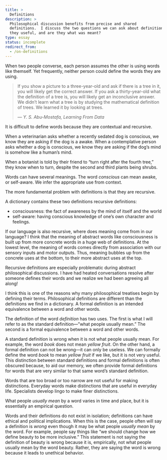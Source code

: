 ```yaml
---
title: >
  Definitions
description: >
  Philosophical discussion benefits from precise and shared
  definitions.  I discuss the two questions we can ask about definitions—are
  they useful, and are they what was meant?
type: essay
status: incomplete
redirect_from:
  - /on-definitions
---
```


When two people converse, each person assumes the other is using words like themself.  Yet frequently, neither person could define the words they are using.

<blockquote>
<p>If you show a picture to a three-year-old and ask if there is a tree in it, you will likely get the correct answer.  If you ask a thirty-year-old what the definition of a tree is, you will likely get an inconclusive answer.  We didn’t learn what a tree is by studying the mathematical definition of trees.  We learned it by looking at trees.</p>
<cite>— Y. S. Abu-Mostafa, Learning From Data</cite>
</blockquote>

It is difficult to define words because they are contextual and recursive.

When a veterinarian asks whether a recently sedated dog is conscious, we know they are asking if the dog is a awake.  When a contemplative person asks whether a dog is conscious, we know they are asking if the dog’s mind is somehow like a human’s mind.

When a botanist is told by their friend to “turn right after the fourth tree,” they know when to turn, despite the second and third plants being shrubs.

Words can have several meanings.  The word _conscious_ can mean awake, or self-aware.  We infer the appropriate use from context.

The more fundamental problem with definitions is that they are recursive.

A dictionary contains these two definitions recursive definitions:

- consciousness: the fact of awareness by the mind of itself and the world
- self-aware: having conscious knowledge of one’s own character and feelings.

If our language is also recursive, where does meaning come from in our language?  I think that the meaning of abstract words like consciousness is built up from more concrete words in a huge web of definitions.  At the lowest level, the meaning of words comes directly from association with our sensory inputs and motor outputs.  Thus, meaning bubbles up from the concrete uses at the bottom, to their more abstract uses at the top.

Recursive definitions are especially problematic during abstract philosophical discussions.  I have had heated conversations resolve after someone defines their words and we realize we had been agreeing all along!

I think this is one of the reasons why many philosophical treatises begin by defining their terms.  Philosophical definitions are different than the definitions we find in a dictionary.  A formal definition is an intended equivalence between a word and other words.

The definition of the word _definition_ has two uses.  The first is what I will refer to as the standard definition—”what people usually mean.”  The second is a formal equivalence between a word and other words.

A standard definition is wrong when it is not what people usually mean.  For example, the word _book_ does not mean _yellow fruit_.  On the other hand, a formal definition can not be wrong—it can only be useless.  We can formally define the word _book_ to mean _yellow fruit_ if we like, but it is not very useful.  This distinction between standard definitions and formal definitions is often obscured because, to aid our memory, we often provide formal definitions for words that are very similar to that same word’s standard definition.

Words that are too broad or too narrow are not useful for making distinctions.  Everyday words make distinctions that are useful in everyday life.  Specialists develop lingo to make finer distinctions.

What people _usually mean_ by a word varies in time and place, but it is essentially an empirical question.

Words and their definitions do not exist in isolation; definitions can have ethical and political implications.  When this is the case, people often will say a definition is _wrong_ even though it may be what people _usually mean_ by the word.  For example, people say things like “we should change how we define beauty to be more inclusive.”  This statement is not saying the definition of beauty is wrong because it is, empirically, not what people usually mean by the word beauty.  Rather, they are saying the word is wrong because it leads to unethical behavior.
